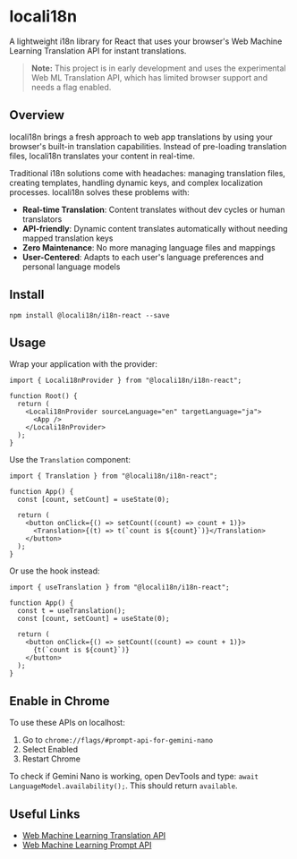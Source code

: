 # locali18n

A lightweight i18n library for React that uses your browser's Web Machine Learning Translation API for instant translations.

> **Note:** This project is in early development and uses the experimental Web ML Translation API, which has limited browser support and needs a flag enabled.

## Overview

locali18n brings a fresh approach to web app translations by using your browser's built-in translation capabilities. Instead of pre-loading translation files, locali18n translates your content in real-time.

Traditional i18n solutions come with headaches: managing translation files, creating templates, handling dynamic keys, and complex localization processes. locali18n solves these problems with:

- **Real-time Translation**: Content translates without dev cycles or human translators
- **API-friendly**: Dynamic content translates automatically without needing mapped translation keys
- **Zero Maintenance**: No more managing language files and mappings
- **User-Centered**: Adapts to each user's language preferences and personal language models

## Install

```shell
npm install @locali18n/i18n-react --save
```

## Usage

Wrap your application with the provider:

```tsx
import { Locali18nProvider } from "@locali18n/i18n-react";

function Root() {
  return (
    <Locali18nProvider sourceLanguage="en" targetLanguage="ja">
      <App />
    </Locali18nProvider>
  );
}
```

Use the `Translation` component:

```tsx
import { Translation } from "@locali18n/i18n-react";

function App() {
  const [count, setCount] = useState(0);

  return (
    <button onClick={() => setCount((count) => count + 1)}>
      <Translation>{(t) => t(`count is ${count}`)}</Translation>
    </button>
  );
}
```

Or use the hook instead:

```tsx
import { useTranslation } from "@locali18n/i18n-react";

function App() {
  const t = useTranslation();
  const [count, setCount] = useState(0);

  return (
    <button onClick={() => setCount((count) => count + 1)}>
      {t(`count is ${count}`)}
    </button>
  );
}
```

## Enable in Chrome

To use these APIs on localhost:

1. Go to `chrome://flags/#prompt-api-for-gemini-nano`
2. Select Enabled
3. Restart Chrome

To check if Gemini Nano is working, open DevTools and type: `await LanguageModel.availability();`. This should return `available`.

## Useful Links

- [Web Machine Learning Translation API](https://github.com/webmachinelearning/translation-api)
- [Web Machine Learning Prompt API](https://github.com/webmachinelearning/prompt-api)
